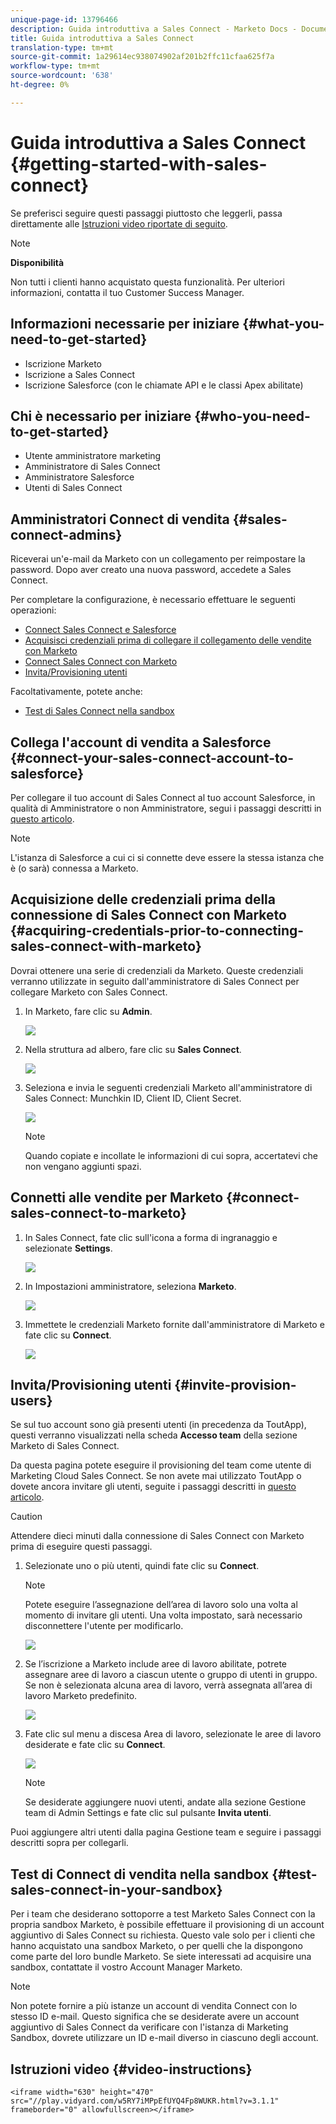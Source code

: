 ```yaml
---
unique-page-id: 13796466
description: Guida introduttiva a Sales Connect - Marketo Docs - Documentazione prodotto
title: Guida introduttiva a Sales Connect
translation-type: tm+mt
source-git-commit: 1a29614ec938074902af201b2ffc11cfaa625f7a
workflow-type: tm+mt
source-wordcount: '638'
ht-degree: 0%

---
```



# Guida introduttiva a Sales Connect {#getting-started-with-sales-connect}

Se preferisci seguire questi passaggi piuttosto che leggerli, passa direttamente alle [Istruzioni video riportate di seguito](#video).

>[!NOTE]
>
>**Disponibilità**
>
>Non tutti i clienti hanno acquistato questa funzionalità. Per ulteriori informazioni, contatta il tuo Customer Success Manager.

## Informazioni necessarie per iniziare {#what-you-need-to-get-started}

* Iscrizione Marketo
* Iscrizione a Sales Connect
* Iscrizione Salesforce (con le chiamate API e le classi Apex abilitate)

## Chi è necessario per iniziare {#who-you-need-to-get-started}

* Utente amministratore marketing
* Amministratore di Sales Connect
* Amministratore Salesforce
* Utenti di Sales Connect

## Amministratori Connect di vendita {#sales-connect-admins}

Riceverai un&#39;e-mail da Marketo con un collegamento per reimpostare la password. Dopo aver creato una nuova password, accedete a Sales Connect.

Per completare la configurazione, è necessario effettuare le seguenti operazioni:

* [Connect Sales Connect e Salesforce](#sfdc)
* [Acquisisci credenziali prima di collegare il collegamento delle vendite con Marketo](#acquire)
* [Connect Sales Connect con Marketo](#mkto)
* [Invita/Provisioning utenti](#IPU)

Facoltativamente, potete anche:

* [Test di Sales Connect nella sandbox](#sandbox)

## Collega l&#39;account di vendita a Salesforce {#connect-your-sales-connect-account-to-salesforce}

Per collegare il tuo account di Sales Connect al tuo account Salesforce, in qualità di Amministratore o non Amministratore, segui i passaggi descritti in [questo articolo](http://docs.marketo.com/x/JwDb).

>[!NOTE]
>
>L&#39;istanza di Salesforce a cui ci si connette deve essere la stessa istanza che è (o sarà) connessa a Marketo.

## Acquisizione delle credenziali prima della connessione di Sales Connect con Marketo {#acquiring-credentials-prior-to-connecting-sales-connect-with-marketo}

Dovrai ottenere una serie di credenziali da Marketo. Queste credenziali verranno utilizzate in seguito dall&#39;amministratore di Sales Connect per collegare Marketo con Sales Connect.

1. In Marketo, fare clic su **Admin**.

   ![](assets/one.png)

1. Nella struttura ad albero, fare clic su **Sales Connect**.

   ![](assets/two.png)

1. Seleziona e invia le seguenti credenziali Marketo all&#39;amministratore di Sales Connect: Munchkin ID, Client ID, Client Secret.

   ![](assets/3.jpg)

   >[!NOTE]
   >
   >Quando copiate e incollate le informazioni di cui sopra, accertatevi che non vengano aggiunti spazi.

## Connetti alle vendite per Marketo {#connect-sales-connect-to-marketo}

1. In Sales Connect, fate clic sull&#39;icona a forma di ingranaggio e selezionate **Settings**.

   ![](assets/four.png)

1. In Impostazioni amministratore, seleziona **Marketo**.

   ![](assets/eight.png)

1. Immettete le credenziali Marketo fornite dall&#39;amministratore di Marketo e fate clic su **Connect**.

   ![](assets/credentials.png)

## Invita/Provisioning utenti {#invite-provision-users}

Se sul tuo account sono già presenti utenti (in precedenza da ToutApp), questi verranno visualizzati nella scheda **Accesso team** della sezione Marketo di Sales Connect.

Da questa pagina potete eseguire il provisioning del team come utente di Marketing Cloud Sales Connect. Se non avete mai utilizzato ToutApp o dovete ancora invitare gli utenti, seguite i passaggi descritti in [questo articolo](http://docs.marketo.com/display/TOUT/Invite+Team+Members).

>[!CAUTION]
>
>Attendere dieci minuti dalla connessione di Sales Connect con Marketo prima di eseguire questi passaggi.

1. Selezionate uno o più utenti, quindi fate clic su **Connect**.

   >[!NOTE]
   >
   >Potete eseguire l’assegnazione dell’area di lavoro solo una volta al momento di invitare gli utenti. Una volta impostato, sarà necessario disconnettere l&#39;utente per modificarlo.

   ![](assets/users.png)

1. Se l’iscrizione a Marketo include aree di lavoro abilitate, potrete assegnare aree di lavoro a ciascun utente o gruppo di utenti in gruppo. Se non è selezionata alcuna area di lavoro, verrà assegnata all’area di lavoro Marketo predefinito.

   ![](assets/nine.jpg)

1. Fate clic sul menu a discesa Area di lavoro, selezionate le aree di lavoro desiderate e fate clic su **Connect**.

   ![](assets/ten.png)

   >[!NOTE]
   >
   >Se desiderate aggiungere nuovi utenti, andate alla sezione Gestione team di Admin Settings e fate clic sul pulsante **Invita utenti**.

Puoi aggiungere altri utenti dalla pagina Gestione team e seguire i passaggi descritti sopra per collegarli.

## Test di Connect di vendita nella sandbox {#test-sales-connect-in-your-sandbox}

Per i team che desiderano sottoporre a test Marketo Sales Connect con la propria sandbox Marketo, è possibile effettuare il provisioning di un account aggiuntivo di Sales Connect su richiesta. Questo vale solo per i clienti che hanno acquistato una sandbox Marketo, o per quelli che la dispongono come parte del loro bundle Marketo. Se siete interessati ad acquisire una sandbox, contattate il vostro Account Manager Marketo.

>[!NOTE]
>
>Non potete fornire a più istanze un account di vendita Connect con lo stesso ID e-mail. Questo significa che se desiderate avere un account aggiuntivo di Sales Connect da verificare con l&#39;istanza di Marketing Sandbox, dovrete utilizzare un ID e-mail diverso in ciascuno degli account.

## Istruzioni video {#video-instructions}

`<iframe width="630" height="470" src="//play.vidyard.com/w5RY7iMPpEfUYQ4Fp8WUKR.html?v=3.1.1" frameborder="0" allowfullscreen></iframe>`
